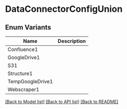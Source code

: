 # DataConnectorConfigUnion

## Enum Variants

| Name | Description |
|---- | -----|
| Confluence1 |  |
| GoogleDrive1 |  |
| S31 |  |
| Structure1 |  |
| TempGoogleDrive1 |  |
| Webscraper1 |  |

[[Back to Model list]](../README.md#documentation-for-models) [[Back to API list]](../README.md#documentation-for-api-endpoints) [[Back to README]](../README.md)



